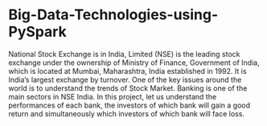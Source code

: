 # Big-Data-Technologies-using-PySpark
National Stock Exchange is in India, Limited (NSE) is the leading stock exchange under the ownership of Ministry of Finance, Government of India, which is located at Mumbai, Maharashtra, India established in 1992. It is India’s largest exchange by turnover. One of the key issues around the world is to understand the trends of Stock Market. Banking is one of the main sectors in NSE India. In this project, let us understand the performances of each bank, the investors of which bank will gain a good return and simultaneously which investors of which bank will face loss.
